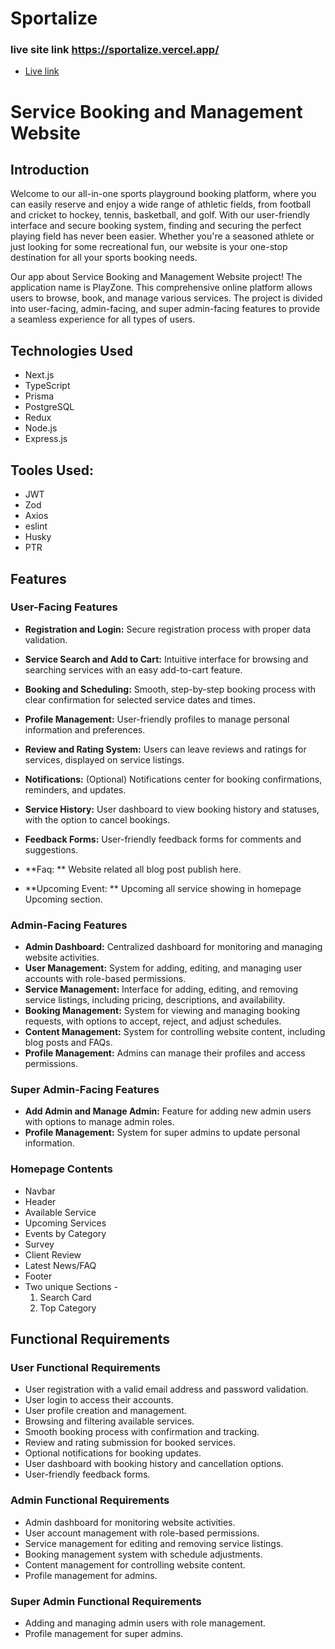 # Sportalize

### live site link https://sportalize.vercel.app/

- [Live link](https://sportalize.vercel.app/)

# Service Booking and Management Website

## Introduction

Welcome to our all-in-one sports playground booking platform, where you can easily reserve and enjoy a wide range of athletic fields, from football and cricket to hockey, tennis, basketball, and golf. With our user-friendly interface and secure booking system, finding and securing the perfect playing field has never been easier. Whether you're a seasoned athlete or just looking for some recreational fun, our website is your one-stop destination for all your sports booking needs.

Our app about Service Booking and Management Website project! The application name is PlayZone. This comprehensive online platform allows users to browse, book, and manage various services. The project is divided into user-facing, admin-facing, and super admin-facing features to provide a seamless experience for all types of users.

## Technologies Used

- Next.js
- TypeScript
- Prisma
- PostgreSQL
- Redux
- Node.js
- Express.js

## Tooles Used:

- JWT
- Zod
- Axios
- eslint
- Husky
- PTR

## Features

### User-Facing Features

- **Registration and Login:** Secure registration process with proper data validation.

- **Service Search and Add to Cart:** Intuitive interface for browsing and searching services with an easy add-to-cart feature.

- **Booking and Scheduling:** Smooth, step-by-step booking process with clear confirmation for selected service dates and times.

- **Profile Management:** User-friendly profiles to manage personal information and preferences.

- **Review and Rating System:** Users can leave reviews and ratings for services, displayed on service listings.

- **Notifications:** (Optional) Notifications center for booking confirmations, reminders, and updates.

- **Service History:** User dashboard to view booking history and statuses, with the option to cancel bookings.

- **Feedback Forms:** User-friendly feedback forms for comments and suggestions.

- **Faq: ** Website related all blog post publish here.

- **Upcoming Event: ** Upcoming all service showing in homepage Upcoming section.

### Admin-Facing Features

- **Admin Dashboard:** Centralized dashboard for monitoring and managing website activities.
- **User Management:** System for adding, editing, and managing user accounts with role-based permissions.
- **Service Management:** Interface for adding, editing, and removing service listings, including pricing, descriptions, and availability.
- **Booking Management:** System for viewing and managing booking requests, with options to accept, reject, and adjust schedules.
- **Content Management:** System for controlling website content, including blog posts and FAQs.
- **Profile Management:** Admins can manage their profiles and access permissions.

### Super Admin-Facing Features

- **Add Admin and Manage Admin:** Feature for adding new admin users with options to manage admin roles.
- **Profile Management:** System for super admins to update personal information.

### Homepage Contents

- Navbar
- Header
- Available Service
- Upcoming Services
- Events by Category
- Survey
- Client Review
- Latest News/FAQ
- Footer
- Two unique Sections -
  1. Search Card
  2. Top Category

## Functional Requirements

### User Functional Requirements

- User registration with a valid email address and password validation.
- User login to access their accounts.
- User profile creation and management.
- Browsing and filtering available services.
- Smooth booking process with confirmation and tracking.
- Review and rating submission for booked services.
- Optional notifications for booking updates.
- User dashboard with booking history and cancellation options.
- User-friendly feedback forms.

### Admin Functional Requirements

- Admin dashboard for monitoring website activities.
- User account management with role-based permissions.
- Service management for editing and removing service listings.
- Booking management system with schedule adjustments.
- Content management for controlling website content.
- Profile management for admins.

### Super Admin Functional Requirements

- Adding and managing admin users with role management.
- Profile management for super admins.
